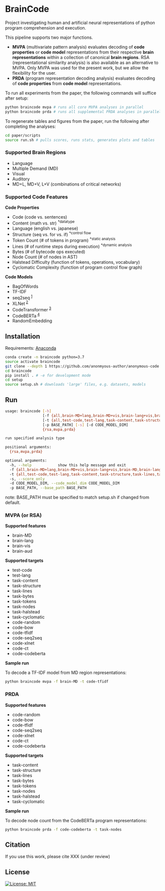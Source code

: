 # BrainCode

Project investigating human and artificial neural representations of python program comprehension and execution.

This pipeline supports two major functions.

-   **MVPA** (multivariate pattern analysis) evaluates decoding of **code properties** or **code model** representations from their respective **brain representations** within a collection of canonical **brain regions**. RSA (representational similarity analysis) is also available as an alternative to MVPA. Only MVPA was used for the present work, but we allow the flexibility for the user.
-   **PRDA** (program representation decoding analysis) evaluates decoding of **code properties** from **code model** representations.

To run all experiments from the paper, the following commands will suffice after setup:

```bash
python braincode mvpa # runs all core MVPA analyses in parallel
python braincode prda # runs all supplemental PRDA analyses in parallel
```

To regenerate tables and figures from the paper, run the following after completing the analyses:

```bash
cd paper/scripts
source run.sh # pulls scores, runs stats, generates plots and tables
```

### Supported Brain Regions

-   Language
-   Multiple Demand (MD)
-   Visual
-   Auditory
-   MD+L, MD+V, L+V (combinations of critical networks)

### Supported Code Features

**Code Properties**

-   Code (code vs. sentences)
-   Content (math vs. str) <sup>\*datatype</sup>
-   Language (english vs. japanese)
-   Structure (seq vs. for vs. if) <sup>\*control flow</sup>
-   Token Count (# of tokens in program) <sup>\*static analysis</sup>
-   Lines (# of runtime steps during execution) <sup>\*dynamic analysis</sup>
-   Bytes (# of bytecode ops executed)
-   Node Count (# of nodes in AST)
-   Halstead Difficulty (function of tokens, operations, vocabulary)
-   Cyclomatic Complexity (function of program control flow graph)

**Code Models**

-   BagOfWords
-   TF-IDF
-   seq2seq<sup> [1](https://github.com/IBM/pytorch-seq2seq)</sup>
-   XLNet<sup> [2](https://arxiv.org/pdf/1906.08237.pdf)</sup>
-   CodeTransformer<sup> [3](https://arxiv.org/pdf/2103.11318.pdf)</sup>
-   CodeBERTa<sup> [4](https://huggingface.co/huggingface/CodeBERTa-small-v1)</sup>
-   RandomEmbedding

## Installation

Requirements: [Anaconda](https://conda.io/projects/conda/en/latest/user-guide/install/index.html)

```bash
conda create -n braincode python=3.7
source activate braincode
git clone --depth 1 https://github.com/anonmyous-author/anonymous-code
cd braincode
pip install . # -e for development mode
cd setup
source setup.sh # downloads 'large' files, e.g. datasets, models
```

## Run

```bash
usage: braincode [-h]
                 [-f {all,brain-MD+lang,brain-MD+vis,brain-lang+vis,brain-MD,brain-lang,brain-vis,brain-aud,code-random,code-bow,code-tfidf,code-seq2seq,code-xlnet,code-ct,code-codeberta}]
                 [-t {all,test-code,test-lang,task-content,task-structure,task-lines,task-bytes,task-nodes,task-tokens,task-halstead,task-cyclomatic,code-random,code-bow,code-tfidf,code-seq2seq,code-xlnet,code-ct,code-codeberta}]
                 [-p BASE_PATH] [-s] [-d CODE_MODEL_DIM]
                 {rsa,mvpa,prda}

run specified analysis type

positional arguments:
  {rsa,mvpa,prda}

optional arguments:
  -h, --help            show this help message and exit
  -f {all,brain-MD+lang,brain-MD+vis,brain-lang+vis,brain-MD,brain-lang,brain-vis,brain-aud,code-random,code-bow,code-tfidf,code-seq2seq,code-xlnet,code-ct,code-codeberta}, --feature {all,brain-MD+lang,brain-MD+vis,brain-lang+vis,brain-MD,brain-lang,brain-vis,brain-aud,code-random,code-bow,code-tfidf,code-seq2seq,code-xlnet,code-ct,code-codeberta}
  -t {all,test-code,test-lang,task-content,task-structure,task-lines,task-bytes,task-nodes,task-tokens,task-halstead,task-cyclomatic,code-random,code-bow,code-tfidf,code-seq2seq,code-xlnet,code-ct,code-codeberta}, --target {all,test-code,test-lang,task-content,task-structure,task-lines,task-bytes,task-nodes,task-tokens,task-halstead,task-cyclomatic,code-random,code-bow,code-tfidf,code-seq2seq,code-xlnet,code-ct,code-codeberta}
  -s, --score_only
  -d CODE_MODEL_DIM, --code_model_dim CODE_MODEL_DIM
  -p BASE_PATH, --base_path BASE_PATH
```

note: BASE_PATH must be specified to match setup.sh if changed from default.

### MVPA (or RSA)

**Supported features**

-   brain-MD
-   brain-lang
-   brain-vis
-   brain-aud

**Supported targets**

-   test-code
-   test-lang
-   task-content
-   task-structure
-   task-lines
-   task-bytes
-   task-tokens
-   task-nodes
-   task-halstead
-   task-cyclomatic
-   code-random
-   code-bow
-   code-tfidf
-   code-seq2seq
-   code-xlnet
-   code-ct
-   code-codeberta

**Sample run**

To decode a TF-IDF model from MD region representations:

```bash
python braincode mvpa -f brain-MD -t code-tfidf
```

### PRDA

**Supported features**

-   code-random
-   code-bow
-   code-tfidf
-   code-seq2seq
-   code-xlnet
-   code-ct
-   code-codeberta

**Supported targets**

-   task-content
-   task-structure
-   task-lines
-   task-bytes
-   task-tokens
-   task-nodes
-   task-halstead
-   task-cyclomatic

**Sample run**

To decode node count from the CodeBERTa program representations:

```bash
python braincode prda -f code-codeberta -t task-nodes
```

## Citation

If you use this work, please cite XXX (under review)

## License

[![License: MIT](https://img.shields.io/badge/License-MIT-blue.svg)](https://opensource.org/licenses/MIT)
